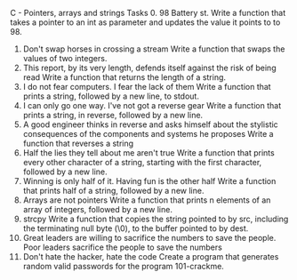 C - Pointers, arrays and strings
Tasks
0. 98 Battery st.
Write a function that takes a pointer to an int as parameter and updates the value it points to to 98.
1. Don't swap horses in crossing a stream
Write a function that swaps the values of two integers.
2. This report, by its very length, defends itself against the risk of being read
Write a function that returns the length of a string.
3. I do not fear computers. I fear the lack of them
Write a function that prints a string, followed by a new line, to stdout.
4. I can only go one way. I've not got a reverse gear
Write a function that prints a string, in reverse, followed by a new line.
5. A good engineer thinks in reverse and asks himself about the stylistic consequences of the components and systems he proposes
Write a function that reverses a string
6. Half the lies they tell about me aren't true
Write a function that prints every other character of a string, starting with the first character, followed by a new line.
7. Winning is only half of it. Having fun is the other half
Write a function that prints half of a string, followed by a new line.
8. Arrays are not pointers
Write a function that prints n elements of an array of integers, followed by a new line.
9. strcpy
Write a function that copies the string pointed to by src, including the terminating null byte (\0), to the buffer pointed to by dest.
10. Great leaders are willing to sacrifice the numbers to save the people. Poor leaders sacrifice the people to save the numbers
11. Don't hate the hacker, hate the code
Create a program that generates random valid passwords for the program 101-crackme.
